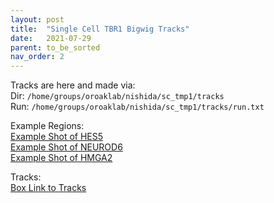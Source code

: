```yaml
---
layout: post
title:  "Single Cell TBR1 Bigwig Tracks"
date:   2021-07-29
parent: to_be_sorted
nav_order: 2
---
```


Tracks are here and made via:
<br>Dir: `/home/groups/oroaklab/nishida/sc_tmp1/tracks`
<br>Run: `/home/groups/oroaklab/nishida/sc_tmp1/tracks/run.txt`

Example Regions:
<br>[Example Shot of HES5](https://www.dropbox.com/s/dp1qjrenece8rnt/blog_sctmp1_hes5.png?dl=0)
<br>[Example Shot of NEUROD6](https://www.dropbox.com/s/ikzxqr1xjigy2ql/blog_sctmp1_neurod6.png?dl=0)
<br>[Example Shot of HMGA2](https://www.dropbox.com/s/8d4a1jzkve3ud7b/blog_sctmp1_hmga2.png?dl=0)

Tracks:
<br>[Box Link to Tracks](https://ohsu.app.box.com/folder/142243614779)